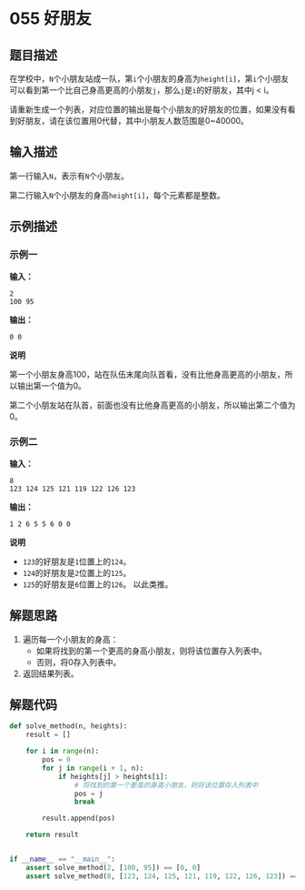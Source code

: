 # 055 好朋友

## 题目描述

在学校中，`N`个小朋友站成一队，第`i`个小朋友的身高为`height[i]`，第`i`个小朋友可以看到第一个比自己身高更高的小朋友`j`，那么`j`是`i`的好朋友，其中j < i。 

请重新生成一个列表，对应位置的输出是每个小朋友的好朋友的位置，如果没有看到好朋友，请在该位置用0代替，其中小朋友人数范围是0\~40000。

## 输入描述

第一行输入`N`，表示有`N`个小朋友。

第二行输入`N`个小朋友的身高`height[i]`，每个元素都是整数。

## 示例描述

### 示例一

**输入：**
```text
2
100 95
```

**输出：**
```text
0 0
```

**说明**

第一个小朋友身高100，站在队伍末尾向队首看，没有比他身高更高的小朋友，所以输出第一个值为0。

第二个小朋友站在队首，前面也没有比他身高更高的小朋友，所以输出第二个值为0。

### 示例二

**输入：**

```text
8
123 124 125 121 119 122 126 123
```

**输出：**
```text
1 2 6 5 5 6 0 0
```

**说明**

- `123`的好朋友是`1`位置上的`124`。
- `124`的好朋友是`2`位置上的`125`。
- `125`的好朋友是`6`位置上的`126`。
以此类推。
  
## 解题思路

1. 遍历每一个小朋友的身高：
    - 如果将找到的第一个更高的身高小朋友，则将该位置存入列表中。
    - 否则，将0存入列表中。
2. 返回结果列表。    

## 解题代码

```python
def solve_method(n, heights):
    result = []

    for i in range(n):
        pos = 0
        for j in range(i + 1, n):
            if heights[j] > heights[i]:
                # 将找到的第一个更高的身高小朋友，则将该位置存入列表中
                pos = j
                break

        result.append(pos)

    return result


if __name__ == "__main__":
    assert solve_method(2, [100, 95]) == [0, 0]
    assert solve_method(8, [123, 124, 125, 121, 119, 122, 126, 123]) == [1, 2, 6, 5, 5, 6, 0, 0]
```

